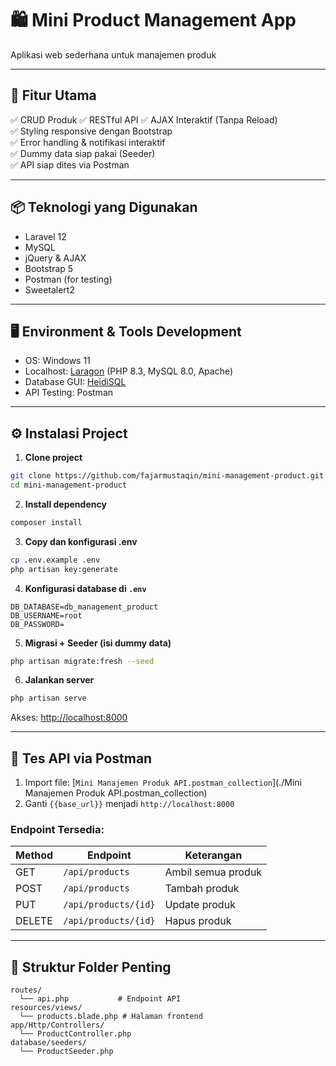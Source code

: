# 🛍️ Mini Product Management App

Aplikasi web sederhana untuk manajemen produk

---

## 🚀 Fitur Utama

✅ CRUD Produk
✅ RESTful API
✅ AJAX Interaktif (Tanpa Reload)  
✅ Styling responsive dengan Bootstrap  
✅ Error handling & notifikasi interaktif  
✅ Dummy data siap pakai (Seeder)  
✅ API siap dites via Postman  

---

## 📦 Teknologi yang Digunakan

- Laravel 12
- MySQL
- jQuery & AJAX
- Bootstrap 5
- Postman (for testing)
- Sweetalert2

---

## 🖥️ Environment & Tools Development

- OS: Windows 11
- Localhost: [Laragon](https://laragon.org/) (PHP 8.3, MySQL 8.0, Apache)
- Database GUI: [HeidiSQL](https://www.heidisql.com/)
- API Testing: Postman

---



## ⚙️ Instalasi Project

1. **Clone project**
```bash
git clone https://github.com/fajarmustaqin/mini-management-product.git
cd mini-management-product
```

2. **Install dependency**
```bash
composer install
```

3. **Copy dan konfigurasi .env**
```bash
cp .env.example .env
php artisan key:generate
```

4. **Konfigurasi database di `.env`**
```dotenv
DB_DATABASE=db_management_product
DB_USERNAME=root
DB_PASSWORD=
```

5. **Migrasi + Seeder (isi dummy data)**
```bash
php artisan migrate:fresh --seed
```

6. **Jalankan server**
```bash
php artisan serve
```

Akses: [http://localhost:8000](http://localhost:8000)

---

## 🧪 Tes API via Postman

1. Import file: [`Mini Manajemen Produk API.postman_collection`](./Mini Manajemen Produk API.postman_collection)
2. Ganti `{{base_url}}` menjadi `http://localhost:8000`

### Endpoint Tersedia:

| Method | Endpoint             | Keterangan          |
|--------|----------------------|---------------------|
| GET    | `/api/products`      | Ambil semua produk  |
| POST   | `/api/products`      | Tambah produk       |
| PUT    | `/api/products/{id}` | Update produk       |
| DELETE | `/api/products/{id}` | Hapus produk        |

---

## 🧹 Struktur Folder Penting

```
routes/
  └── api.php           # Endpoint API
resources/views/
  └── products.blade.php # Halaman frontend
app/Http/Controllers/
  └── ProductController.php
database/seeders/
  └── ProductSeeder.php
```
